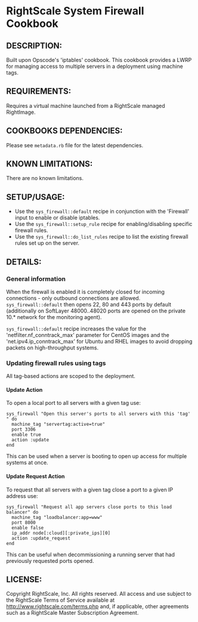 # RightScale System Firewall Cookbook

## DESCRIPTION:

Built upon Opscode's 'iptables' cookbook. This cookbook provides a LWRP for
managing access to multiple servers in a deployment using machine tags.

## REQUIREMENTS:

Requires a virtual machine launched from a RightScale managed RightImage.

## COOKBOOKS DEPENDENCIES:

Please see `metadata.rb` file for the latest dependencies.

## KNOWN LIMITATIONS:

There are no known limitations.

## SETUP/USAGE:

* Use the `sys_firewall::default` recipe in conjunction with the
  'Firewall' input to enable or disable iptables.
* Use the `sys_firewall::setup_rule` recipe for enabling/disabling
  specific firewall rules.
* Use the `sys_firewall::do_list_rules` recipe to list the existing
  firewall rules set up on the server.

## DETAILS:

### General information

When the firewall is enabled it is completely closed for incoming connections -
only outbound connections are allowed. `sys_firewall::default`
then opens 22, 80 and 443 ports by default
(additionally on SoftLayer 48000..48020 ports are opened on the private 10.*
network for the monitoring agent).

`sys_firewall::default` recipe increases the value for the
'netfilter.nf_conntrack_max' parameter for CentOS images and
the 'net.ipv4.ip_conntrack_max' for Ubuntu and RHEL images to avoid dropping
packets on high-throughput systems.

### Updating firewall rules using tags

All tag-based actions are scoped to the deployment.

#### Update Action

To open a local port to all servers with a given tag use:

    sys_firewall "Open this server's ports to all servers with this 'tag' " do
      machine_tag "servertag:active=true"
      port 3306
      enable true
      action :update
    end

This can be used when a server is booting to open up access for multiple systems
at once.

#### Update Request Action

To request that all servers with a given tag close a port to a given IP address
use:

    sys_firewall "Request all app servers close ports to this load balancer" do
      machine_tag "loadbalancer:app=www"
      port 8000
      enable false
      ip_addr node[:cloud][:private_ips][0]
      action :update_request
    end

This can be useful when decommissioning a running server that had previously
requested ports opened.

## LICENSE:

Copyright RightScale, Inc. All rights reserved.
All access and use subject to the RightScale Terms of Service available at
http://www.rightscale.com/terms.php and, if applicable, other agreements
such as a RightScale Master Subscription Agreement.
